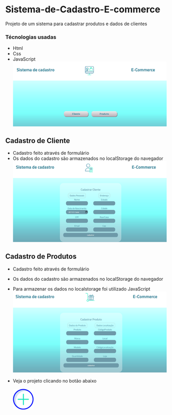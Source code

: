 # Sistema-de-Cadastro-E-commerce
Projeto de um sistema para cadastrar produtos e dados de clientes
### Técnologias usadas
* Html
* Css
* JavaScript <br/>
<img src="https://github.com/Riquecelo/Sistema-Ecommerce/blob/main/img/sistemaEcommerce.PNG"/> <br/>

## Cadastro de Cliente
* Cadastro feito através de formulário
* Os dados do cadastro são armazenados no localStorage do navegador<br/>
<img src="https://github.com/Riquecelo/Sistema-Ecommerce/blob/main/img/sistemaEcommerceC.PNG"/> <br/>

## Cadastro de Produtos
* Cadastro feito através de formulário
* Os dados do cadastro são armazenados no localStorage do navegador 
* Para armazenar os dados no localstorage foi utilizado JavaScript<br/>
<img src="https://github.com/Riquecelo/Sistema-Ecommerce/blob/main/img/sistemaEcommerceP.PNG"/> <br/>

* Veja o projeto clicando no botão abaixo <br/><br/>
<a href="https://stupefied-austin-f82ec1.netlify.app"> <img src="https://github.com/Riquecelo/Sistema-Ecommerce/blob/main/img/adicionar.png"> <a/>
